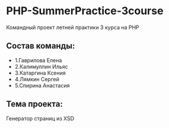 # PHP-SummerPractice-3course
Командный проект летней практики 3 курса на PHP

## Состав команды:
* 1.Гаврилова Елена
* 2.Калимуллин Ильяс
* 3.Катаргина Ксения
* 4.Лямкин Сергей
* 5.Спирина Анастасия

## Тема проекта:
Генератор страниц из XSD



